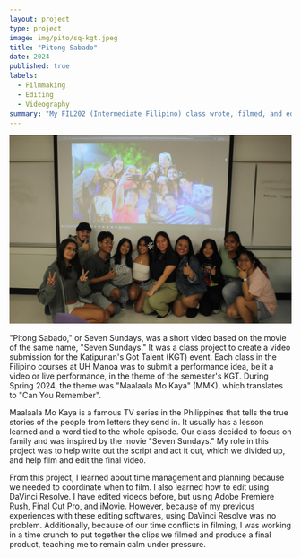 ```yaml
---
layout: project
type: project
image: img/pito/sq-kgt.jpeg
title: "Pitong Sabado"
date: 2024
published: true
labels:
  - Filmmaking
  - Editing
  - Videography
summary: "My FIL202 (Intermediate Filipino) class wrote, filmed, and edited a video based on the movie "Seven Sundays" as a video submission for the Katipunan's Got Talent event."
---
```


<img class="img-fluid" src="../img/pito/pito.JPG">

"Pitong Sabado," or Seven Sundays, was a short video based on the movie of the same name, "Seven Sundays." It was a class project to create a video submission for the Katipunan's Got Talent (KGT) event. Each class in the Filipino courses at UH Manoa was to submit a performance idea, be it a video or live performance, in the theme of the semester's KGT. During Spring 2024, the theme was "Maalaala Mo Kaya" (MMK), which translates to "Can You Remember".

Maalaala Mo Kaya is a famous TV series in the Philippines that tells the true stories of the people from letters they send in. It usually has a lesson learned and a word tied to the whole episode. Our class decided to focus on family and was inspired by the movie "Seven Sundays." My role in this project was to help write out the script and act it out, which we divided up, and help film and edit the final video.

From this project, I learned about time management and planning because we needed to coordinate when to film. I also learned how to edit using DaVinci Resolve. I have edited videos before, but using Adobe Premiere Rush, Final Cut Pro, and iMovie. However, because of my previous experiences with these editing softwares, using DaVinci Resolve was no problem. Additionally, because of our time conflicts in filming, I was working in a time crunch to put together the clips we filmed and produce a final product, teaching me to remain calm under pressure.
